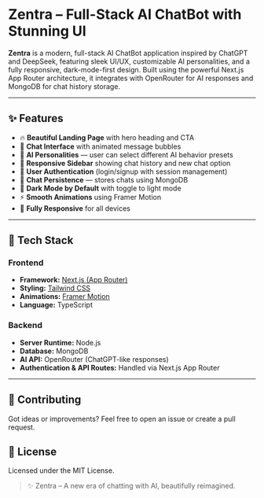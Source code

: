 # Zentra – Full-Stack AI ChatBot with Stunning UI

**Zentra** is a modern, full-stack AI ChatBot application inspired by ChatGPT and DeepSeek, featuring sleek UI/UX, customizable AI personalities, and a fully responsive, dark-mode-first design. Built using the powerful Next.js App Router architecture, it integrates with OpenRouter for AI responses and MongoDB for chat history storage.

---

## ✨ Features

- 🔥 **Beautiful Landing Page** with hero heading and CTA  
- 💬 **Chat Interface** with animated message bubbles  
- 🧠 **AI Personalities** — user can select different AI behavior presets  
- 📁 **Responsive Sidebar** showing chat history and new chat option  
- 👤 **User Authentication** (login/signup with session management)  
- 🧾 **Chat Persistence** — stores chats using MongoDB  
- 🎨 **Dark Mode by Default** with toggle to light mode  
- ⚡ **Smooth Animations** using Framer Motion  
- 📱 **Fully Responsive** for all devices  

---

## 🧰 Tech Stack

### Frontend
- **Framework:** [Next.js (App Router)](https://nextjs.org/)
- **Styling:** [Tailwind CSS](https://tailwindcss.com/)
- **Animations:** [Framer Motion](https://www.framer.com/motion/)
- **Language:** TypeScript

### Backend
- **Server Runtime:** Node.js
- **Database:** MongoDB
- **AI API:** OpenRouter (ChatGPT-like responses)
- **Authentication & API Routes:** Handled via Next.js App Router

---

## 🤝 Contributing
Got ideas or improvements? Feel free to open an issue or create a pull request.

## 📄 License
Licensed under the MIT License.

> ✨ Zentra – A new era of chatting with AI, beautifully reimagined.
